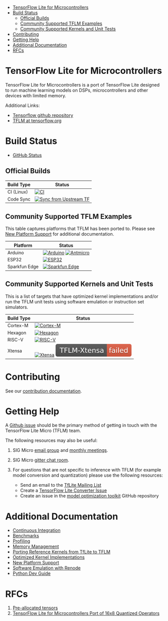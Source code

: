 <!--ts-->
   * [TensorFlow Lite for Microcontrollers](#tensorflow-lite-for-microcontrollers)
   * [Build Status](#build-status)
      * [Official Builds](#official-builds)
      * [Community Supported TFLM Examples](#community-supported-tflm-examples)
      * [Community Supported Kernels and Unit Tests](#community-supported-kernels-and-unit-tests)
   * [Contributing](#contributing)
   * [Getting Help](#getting-help)
   * [Additional Documentation](#additional-documentation)
   * [RFCs](#rfcs)

<!-- Added by: advaitjain, at: Mon 04 Oct 2021 11:23:57 AM PDT -->

<!--te-->

# TensorFlow Lite for Microcontrollers

TensorFlow Lite for Microcontrollers is a port of TensorFlow Lite designed to
run machine learning models on DSPs, microcontrollers and other devices with
limited memory.

Additional Links:
 * [Tensorflow github repository](https://github.com/tensorflow/tensorflow/)
 * [TFLM at tensorflow.org](https://www.tensorflow.org/lite/microcontrollers)

# Build Status

 * [GitHub Status](https://www.githubstatus.com/)

## Official Builds

Build Type       |    Status     |
-----------      | --------------|
CI (Linux)       | [![CI](https://github.com/tensorflow/tflite-micro/actions/workflows/ci.yml/badge.svg?event=schedule)](https://github.com/tensorflow/tflite-micro/actions/workflows/ci.yml?query=event%3Aschedule) |
Code Sync        | [![Sync from Upstream TF](https://github.com/tensorflow/tflite-micro/actions/workflows/sync.yml/badge.svg)](https://github.com/tensorflow/tflite-micro/actions/workflows/sync.yml) |


## Community Supported TFLM Examples
This table captures platforms that TFLM has been ported to. Please see
[New Platform Support](tensorflow/lite/micro/docs/new_platform_support.md) for
additional documentation.

Platform      |    Status     |
-----------     | --------------|
Arduino         | [![Arduino](https://github.com/tensorflow/tflite-micro-arduino-examples/actions/workflows/ci.yml/badge.svg?event=schedule)](https://github.com/tensorflow/tflite-micro-arduino-examples/actions/workflows/ci.yml) [![Antmicro](https://github.com/antmicro/tensorflow-arduino-examples/actions/workflows/test_examples.yml/badge.svg)](https://github.com/antmicro/tensorflow-arduino-examples/actions/workflows/test_examples.yml) |
ESP32           | [![ESP32](https://github.com/espressif/tflite-micro-esp-examples/actions/workflows/build.yml/badge.svg)](https://github.com/espressif/tflite-micro-esp-examples/actions/workflows/build.yml) |
Sparkfun Edge   | [![Sparkfun Edge](https://github.com/advaitjain/tflite-micro-sparkfun-edge-examples/actions/workflows/ci.yml/badge.svg?event=schedule)](https://github.com/advaitjain/tflite-micro-sparkfun-edge-examples/actions/workflows/ci.yml)


## Community Supported Kernels and Unit Tests
This is a list of targets that have optimized kernel implementations and/or run
the TFLM unit tests using software emulation or instruction set simulators.

Build Type      |    Status     |
-----------     | --------------|
Cortex-M        | [![Cortex-M](https://github.com/tensorflow/tflite-micro/actions/workflows/cortex_m.yml/badge.svg)](https://github.com/tensorflow/tflite-micro/actions/workflows/cortex_m.yml) |
Hexagon         | [![Hexagon](https://github.com/tensorflow/tflite-micro/actions/workflows/hexagon.yml/badge.svg?event=schedule)](https://github.com/tensorflow/tflite-micro/actions/workflows/hexagon.yml) |
RISC-V          | [![RISC-V](https://github.com/tensorflow/tflite-micro/actions/workflows/riscv.yml/badge.svg)](https://github.com/tensorflow/tflite-micro/actions/workflows/riscv.yml) |
Xtensa          | [![Xtensa](https://github.com/tensorflow/tflite-micro/actions/workflows/xtensa.yml/badge.svg?event=schedule)](https://github.com/tensorflow/tflite-micro/actions/workflows/xtensa.yml?query=event%3Aschedule) [![Xtensa](https://raw.githubusercontent.com/advaitjain/tflite-micro/local-continuous-builds/tensorflow/lite/micro/docs/local_continuous_builds/xtensa-build-status.svg)](https://github.com/advaitjain/tflite-micro/tree/local-continuous-builds/tensorflow/lite/micro/docs/local_continuous_builds/xtensa.md#summary) |


# Contributing
See our [contribution documentation](CONTRIBUTING.md).

# Getting Help

A [Github issue](https://github.com/tensorflow/tflite-micro/issues/new/choose)
should be the primary method of getting in touch with the TensorFlow Lite Micro
(TFLM) team.

The following resources may also be useful:

1.  SIG Micro [email group](https://groups.google.com/a/tensorflow.org/g/micro)
    and
    [monthly meetings](http://doc/1YHq9rmhrOUdcZnrEnVCWvd87s2wQbq4z17HbeRl-DBc).

1.  SIG Micro [gitter chat room](https://gitter.im/tensorflow/sig-micro).

1. For questions that are not specific to inference with TFLM (for example
   model conversion and quantization) please use the following resources:
   * Send an email to the [TfLite Mailing List](https://groups.google.com/a/tensorflow.org/g/tflite)
   * Create a [TensorFlow Lite Converter Issue](https://github.com/tensorflow/tensorflow/issues/new?assignees=&labels=TFLiteConverter&template=60-tflite-converter-issue.md)
   * Create an issue in the [model optimization toolkit](https://github.com/tensorflow/model-optimization) GitHub repository


# Additional Documentation

 * [Continuous Integration](docs/continuous_integration.md)
 * [Benchmarks](tensorflow/lite/micro/benchmarks/README.md)
 * [Profiling](tensorflow/lite/micro/docs/profiling.md)
 * [Memory Management](tensorflow/lite/micro/docs/memory_management.md)
 * [Porting Reference Kernels from TfLite to TFLM](tensorflow/lite/micro/docs/porting_reference_ops.md)
 * [Optimized Kernel Implementations](tensorflow/lite/micro/docs/optimized_kernel_implementations.md)
 * [New Platform Support](tensorflow/lite/micro/docs/new_platform_support.md)
 * [Software Emulation with Renode](tensorflow/lite/micro/docs/renode.md)
 * [Python Dev Guide](docs/python.md)

# RFCs

1. [Pre-allocated tensors](tensorflow/lite/micro/docs/rfc/001_preallocated_tensors.md)
1. [TensorFlow Lite for Microcontrollers Port of 16x8 Quantized Operators](tensorflow/lite/micro/docs/rfc/002_16x8_quantization_port.md)
